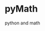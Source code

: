 # pyMath
python and math
<Math Adventures with Python: An Illustrated Guide to Exploring Math with Code>

